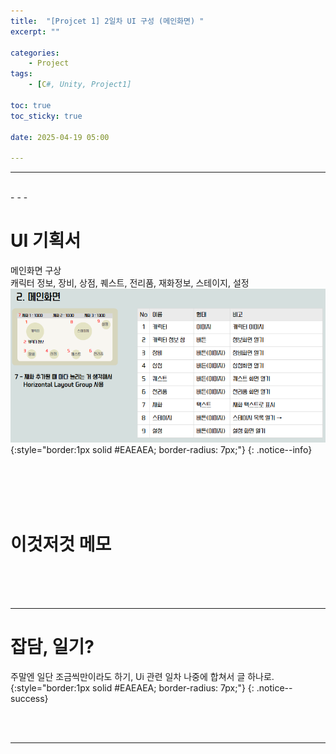 ```yaml
---
title:  "[Projcet 1] 2일차 UI 구성 (메인화면) "
excerpt: ""

categories:
    - Project
tags:
    - [C#, Unity, Project1]

toc: true
toc_sticky: true
 
date: 2025-04-19 05:00

---
```

- - -


<br>
- - - 

<!--&nbsp;🔹 ✔ ✅  -->

# UI 기획서
메인화면 구상  
캐릭터 정보, 장비, 상점, 퀘스트, 전리품, 재화정보, 스테이지, 설정  
![Image](https://github.com/levell1/levell1.github.io/blob/main/Image/Project1/2.png?raw=true)  
{:style="border:1px solid #EAEAEA; border-radius: 7px;"}
{: .notice--info}  

<br><br><br><br>


# 이것저것 메모

<br><br><br>
- - - 

# 잡담, 일기?
주말엔 일단 조금씩만이라도 하기, Ui 관련 일차 나중에 합쳐서 글 하나로.  
{:style="border:1px solid #EAEAEA; border-radius: 7px;"}
{: .notice--success}  


<br><br>
- - -